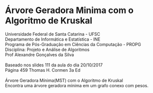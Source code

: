 # Árvore Geradora Minima com o Algoritmo de Kruskal
Universidade Federal de Santa Catarina - UFSC<br>
Departamento de Informática e Estatística - INE<br>
Programa de Pós-Graduação em Ciências da Computação - PROPG<br>
Disciplina: Projeto e Análise de Algoritmos<br>
Prof Alexandre Gonçalves da Silva<br>
<br>
Baseado nos slides 111 da aula do dia 20/10/2017<br> 
Página 459 Thomas H. Cormen 3a Ed<br>
<br>
Árvore Geradora Mínima(MST) com o Algoritmo de Kruskal<br>
Encontra uma árvore geradora mínima em um grafo conexo com pesos.
